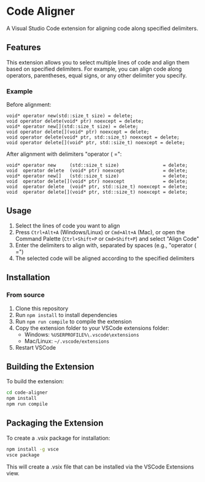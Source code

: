 # Code Aligner

A Visual Studio Code extension for aligning code along specified delimiters.

## Features

This extension allows you to select multiple lines of code and align them based on specified delimiters. For example, you can align code along operators, parentheses, equal signs, or any other delimiter you specify.

### Example

Before alignment:
```
void* operator new(std::size_t size) = delete;
void operator delete(void* ptr) noexcept = delete;
void* operator new[](std::size_t size) = delete;
void operator delete[](void* ptr) noexcept = delete;
void operator delete(void* ptr, std::size_t) noexcept = delete;
void operator delete[](void* ptr, std::size_t) noexcept = delete;
```

After alignment with delimiters "operator ( =":
```
void* operator new     (std::size_t size)                = delete;
void  operator delete  (void* ptr) noexcept              = delete;
void* operator new[]   (std::size_t size)                = delete;
void  operator delete[](void* ptr) noexcept              = delete;
void  operator delete  (void* ptr, std::size_t) noexcept = delete;
void  operator delete[](void* ptr, std::size_t) noexcept = delete;
```

## Usage

1. Select the lines of code you want to align
2. Press `Ctrl+Alt+A` (Windows/Linux) or `Cmd+Alt+A` (Mac), or open the Command Palette (`Ctrl+Shift+P` or `Cmd+Shift+P`) and select "Align Code"
3. Enter the delimiters to align with, separated by spaces (e.g., "operator ( =")
4. The selected code will be aligned according to the specified delimiters

## Installation

### From source
1. Clone this repository
2. Run `npm install` to install dependencies
3. Run `npm run compile` to compile the extension
4. Copy the extension folder to your VSCode extensions folder:
   - Windows: `%USERPROFILE%\.vscode\extensions`
   - Mac/Linux: `~/.vscode/extensions`
5. Restart VSCode

## Building the Extension
To build the extension:

```bash
cd code-aligner
npm install
npm run compile
```

## Packaging the Extension
To create a .vsix package for installation:

```bash
npm install -g vsce
vsce package
```

This will create a .vsix file that can be installed via the VSCode Extensions view. 
